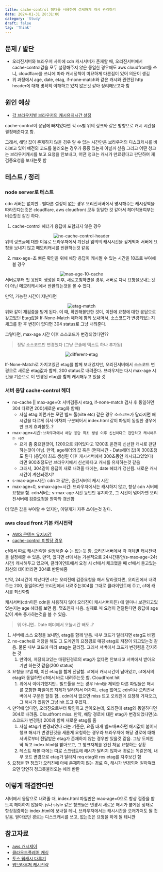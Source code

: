 ```yaml
---
title: cache-control 헤더를 사용하여 섬세하게 캐시 관리하기
date: 2024-01-31 20:31:00
category: 'Study'
draft: false
tag: 'Think'
---
```


## 문제 / 발단

- 오리진서버와 브라우저 사이에 cdn 캐시서버가 존재할 때, 오리진서버에서 cache-control값을 모두 설정해주지 않은 동일한 경우에도 aws cloudfront를 쓰냐, cloudflare를 쓰냐에 따라 캐시정첵이 미묘하게 다른점이 있어 의문이 생김
- 위 과정에서 age, date, etag, if-none-match와 같은 캐시와 관련된 http header에 대해 명확히 이해하고 있지 않은것 같아 정리해보고자 함

## 원인 예상

- [각 브라우저별 브라우저의 캐시유지시간 설정](https://medium.com/a-day-of-a-programmer/cache-control-expires%EB%A5%BC-%EB%B9%A0%EB%9C%A8%EB%A6%AC%EB%A9%B4-%EB%B8%8C%EB%9D%BC%EC%9A%B0%EC%A0%80%EC%97%90%EC%84%9C-%EB%AC%B4%EC%8A%A8-%EC%9D%BC%EC%9D%B4-%EC%9D%BC%EC%96%B4%EB%82%A0%EA%B9%8C%EC%9A%94-756158e22f2d)

cache-control이 응답에 빠져있다면 각 os별 위의 링크와 같은 방향으로 캐시 시간을 결정해준다고 함.

그래서, 해당 값이 존재하지 않을 경우 알 수 없는 시간만큼 브라우저의 디스크캐시를 바라보고 있어 예전의 코드를 불러오는 경우가 종종 있는게 아닐까 싶음
그리고 어떤 청크는 브라우저캐시를 보고 요청을 안보내고, 어떤 청크는 캐시가 만료됬다고 판단하여 재검증요청을 보내는듯 함

## 테스트 / 정리

### node server로 테스트

cdn 서버는 없지만.. 별다른 설정이 없는 경우 오리진서버에서 명시해주는 캐시정책을 따라간다는것은 cloudflare, aws cloudfront 모두 동일한 것 같아서 헤더적용여부는 비슷할것 같긴 하다.

1. cache-control 헤더가 응답에 포함되지 않은 경우
<div style="margin : 0 auto; text-align : center">
  <img src="/img/2024/01/31/no-cache-control-header.png?raw=true" alt="no-cache-control-header">
</div>
위의 링크글에 대한 이유로 브라우저에서 계산된 임의의 캐시시간을 갖게되어 서버에 요청을 보내지 않고 메모리캐시를 반환하는것 같음

2. max-age=초
빠른 확인을 위해 해당 응답이 캐시될 수 있는 시간을 10초로 부여해볼 경우
<div style="margin : 0 auto; text-align : center">
  <img src="/img/2024/01/31/max-age-10-cache.png?raw=true" alt="max-age-10-cache">
</div>
서버로부터 첫 응답이 생성된 이후, 새로고침하였을 경우, 서버로 다시 요청을보내는것이 아닌 메모리캐시에서 반환되는것을 볼 수 있다.

만약, 가능한 시간이 지난다면

<div style="margin : 0 auto; text-align : center">
  <img src="/img/2024/01/31/etag-match.png?raw=true" alt="etag-match">
</div>
위와 같이 재검증을 받게 된다.
이 때, 확인해볼만한 것이, 이전에 요청에 대한 응답으로 갖고있던 Etag값을 If-None-Match 헤더에 함께 보내어서, 소스코드가 변경되었는지 체크를 한 후 변경이 없다면 304 status로 그냥 내려준다.

그렇다면, max-age 시간 이후 소스코드가 변경되었다면??

> 정말 소스코드만 변경했다 (그냥 콘솔에 텍스트 하나 추가됨)

<div style="margin : 0 auto; text-align : center">
  <img src="/img/2024/01/31/different-etag.png?raw=true" alt="different-etag">
</div>

If-None-Match로 가지고있던 etag를 함께 보내었지만, 오리진서버에서 소스코드 변경으로 새로운 etag값과 함께, 200 status로 내려준다.
브라우저는 다시 max-age 시간을 기준으로 이 변경된 etag를 함께 캐시해두고 있을 것

### 서버 응답 cache-control 헤더

- no-cache || max-age=0: 서버검증시 etag, if-none-match 검사 후 동일하면 304 다르면 200(새로운 etag와 함께)
  - 사실 etag 이런거는 모던 빌드 툴(vite etc) 같은 경우 소스코드가 달라지면 해시값을 다르게 줘서 어차피 구분되어서 index.html 같이 파일이 동일한 경우에만 크게 효과볼듯..?
- max-age=시간: `브라우저에서 해당 응답 최초 생성 이후 신선하다고 판단하고 캐시해두는 시간`
  - 요게 좀 중요한것이, 1200으로 되어있다고 1200초 온전히 신선한 캐시로 판단하는것이 아님. 만약, age헤더의 값 혹은 (현재시간 - Date헤더 값)이 300초정도 된다 (응답이 최초 생성된 이후 캐시서버에서 300초동안 캐시되고있었다) 라면 900초정도만 브라우저에서 신선하다고 캐시를 유지하는것 같음
  - 그래서, 304같이 응답이 새로 내려올 때에는, date 헤더가 갱신됨. 새로운 캐시시간이 계산되겠지?
- s-max-age=시간: cdn 과 같은, 중간서버의 캐시 시간
- max-age=0, s-max-age=시간: 브라우저에서는 캐시하지 않고, 항상 cdn 서버에 요청을 함. cdn서버는 s-max-age 시간 동안만 유지하고, 그 시간이 넘어가면 오리진서버에 검증요청을 받아와 갱신함

더 많은 값을 부여할 수 있지만, 이렇게가 자주 쓰이는것 같다.

### aws cloud front 기본 캐시전략

- [AWS 콘텐츠 유지시간](https://docs.aws.amazon.com/ko_kr/AmazonCloudFront/latest/DeveloperGuide/Expiration.html)
- [cache-control 미할당 경우](https://docs.aws.amazon.com/AmazonCloudFront/latest/DeveloperGuide/Expiration.html#ExpirationDownloadDist)

cf에서 따로 캐시전략을 설정해줄 수 는 없는듯 함. 오리진서버에서 각 객체별 캐시전략을 설정해줄 수 있음. 만약, 없다면 cf에서는 기본적으로 24시간동안(s-max-age=24t시간) 캐시해두고 있으며, 클라이언트에서 요청 시 cf에서 체크했을 때 cf에서 들고있는 최신의 데이터라면 304로 반환해줌

만약, 24시간이 지났다면 cf는 오리진에 검증요청을 해서 달라졌다면, 오리진에서 내려주는 200, 동일하다면 오리진에서 내려주는304를 그대로 클라이언트에 주고, cf에 캐시를 최신화함

캐시서버(cdn이든 cdn을 사용하지 않아 오리진이 캐시서버이든) 에 얼마나 보관되고있었는지는 age 헤더를 보면 됨. 몇초인지 나옴. 실제로 매 요청이 전달된다면 응답에 age값이 계속 증가하는것을 볼 수 있음.

> 뭐 아니면.. Date 헤더에서 오늘시간 빼도..?

1. 서버에 소스 요청을 보내면, etag를 함께 받음. 내부 코드가 달라지면 etag도 바뀜
2. no-cache로 저장을 해도 그 도메인의 요청경로 매핑 etag로 저장이 되고있는것 같음. 물론 내부 코드에 따라 etag는 달라짐. 그래서 서버에서 코드가 변경됨을 감지하는 것
   1. 만약에, 저장되고있는 매핑된경로의 etag가 없다면 안보내고 서버에서 받아오기만 하는것 같음(200 status)
3. 요청을 보낼 때, 이전 etag를 함께 전달함. cf에서 캐시시간이 남아있고, cf에서의 etag와 동일하면 cf에서 바로 내려주는듯 함. Cloudfront hit
   1. 위에서 이야기했지만.. 빌드툴을 쓰는 경우 html을 제외한 다른 파일들은 해시를 포함한 파일이름 자체가 달라져서 어차피.. etag 없어도 cdn이나 오리진서버에서 구분은 할듯 함.. cdn에서 없으면 miss 뜨고 오리진에 요청해 가져오고, 그 해시가 있음연 그냥 hit 뜨고 주겠지..
4. 만약에 없다면, 오리진으로부터 확인하고 받아오는데, 오리진에 etag와 동일하다면 304로 내려줌. Cloudfront miss. 만약, 해당 경로에 대한 etag가 변경되었다면(소스코드가 변경됨) 200과 함께 새로운 etag를 줌
   1. 사실 etag가 변경되었다 라는 기준은, 요즘 대개 빌드배포하면 해시값이 붙어서 청크 해시가 변경된것을 새롭게 요청하는 경우라 브라우저에 해당 경로에 대해 서버로부터 전달받은 etag가 존재하지 않는 경우만 있을것 같음. 그냥 도메인 딱 찍고 index.html을 받아오고, 그 청크자체를 완전 처음 요청하는 상황
   2. 테스트 해볼 때에는 따로 스크립트에 해시가 달리지 않아서 경로는 똑같은데, 내부 코드 변경으로 etag가 달라져 req etag와 res etag를 자주보긴 함
5. 요청을 한 청크가 오리진에 아예 존재하지 않는 경로 즉, 해시가 변경되어 갈아껴졌으면 당연히 청크못불러오는 에러 반환

## 이렇게 해결한다면

서버에서 응답으로 내려줄 때, index.html 파일만은 max-age=0으로 항상 검증을 받도록 해야하지 않을까. js나 style 같은 청크들은 변경시 새로운 해시가 붙게된 상태로 항상검증하는 index.html에 보내질 테니, 브라우저에서는 캐시시간을 오래가져도 될 것 같음. 받아왔던 경로는 디스크캐시를 쓰고, 없는것은 요청을 하게 될 테니깐

## 참고자료

- [aws 캐시제어](https://jinminkim-50502.medium.com/s3-%EC%BA%90%EC%8B%9C-%EC%A0%9C%EC%96%B4-282d5cceec36)
- [클라우드플레어 캐싱](https://f-dever-error-log.tistory.com/m/64)
- [토스 웹캐시 다루기](https://toss.tech/article/smart-web-service-cache)
- [웹브라우저 캐시전략](https://inpa.tistory.com/entry/HTTP-%F0%9F%8C%90-%EC%9B%B9-%EB%B8%8C%EB%9D%BC%EC%9A%B0%EC%A0%80%EC%9D%98-%EC%BA%90%EC%8B%9C-%EC%A0%84%EB%9E%B5-Cache-Headers-%EB%8B%A4%EB%A3%A8%EA%B8%B0)
